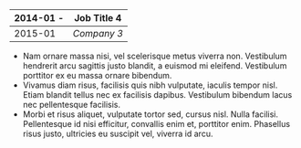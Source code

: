 <div class="job" markdown="1">
<div class="job-header" markdown="1">

| 2014-01 - | **Job Title 4** |
|-----------|-------------------|
| 2015-01   | *Company 3*     |

</div>
<div class="job-main" markdown="1">

- Nam ornare massa nisi, vel scelerisque metus viverra non. Vestibulum hendrerit arcu sagittis justo blandit, a euismod mi eleifend. Vestibulum porttitor ex eu massa ornare bibendum.
- Vivamus diam risus, facilisis quis nibh vulputate, iaculis tempor nisl. Etiam blandit tellus nec ex facilisis dapibus. Vestibulum bibendum lacus nec pellentesque facilisis.
- Morbi et risus aliquet, vulputate tortor sed, cursus nisl. Nulla facilisi. Pellentesque id nisi efficitur, convallis enim et, porttitor enim. Phasellus risus justo, ultricies eu suscipit vel, viverra id arcu.

</div>
</div>

